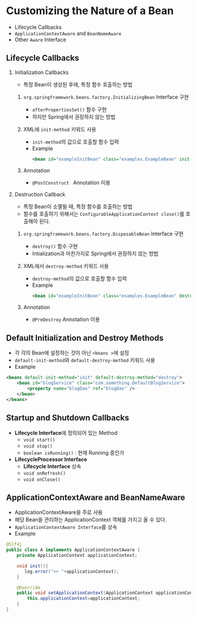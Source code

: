 # Customizing the Nature of a Bean
* Lifecycle Callbacks
* ```ApplicationContextAware``` and ```BeanNameAware```
* Other ```Aware``` Interface

## Lifecycle Callbacks
1. Initialization Callbacks
    * 특정 Bean이 생성된 후에, 특정 함수 호출하는 방법
    1. ```org.springframework.beans.factory.InitializingBean``` Interface 구현
        * ```afterPropertiesSet()``` 함수 구현
        * 하지만 Spring에서 권장하지 않는 방법
        
    2. XML에 ```init-method``` 키워드 사용
        * ```init-method```의 값으로 호출할 함수 입력
        * Example
            ```xml
            <bean id="exampleInitBean" class="examples.ExampleBean" init-method="init"/>
            ```
          
    3. Annotation
        * ```@PostConstruct ``` Annotation 이용


2. Destruction Callback
    * 특정 Bean이 소멸될 때, 특정 함수를 호출하는 방법
    * 함수를 호출하기 위해서는 ```ConfigurableApplicationContext close()```를 호출해야 된다.
    
    1. ```org.springframework.beans.factory.DisposableBean``` Interface 구현
        * ```destroy()``` 함수 구현
        * Intialization과 마찬가지로 Spring에서 권장하지 않는 방법
        
    2. XML에서 ```destroy-method``` 키워드 사용
        * ```destroy-method```의 값으로 호출할 함수 입력
        * Example
            ```xml
            <bean id="exampleInitBean" class="examples.ExampleBean" destroy-method="cleanup"/>
            ```
        
    3. Annotation
        * ```@PreDestroy``` Annotation 이용
        

## Default Initialization and Destroy Methods
* 각 각의 Bean에 설정하는 것이 아닌 ```<beans >```에 설정
* ```default-init-method```와 ```default-destroy-method``` 키워드 사용
* Example
```xml
<beans default-init-method="init" default-destroy-method="destroy">
    <bean id="blogService" class="com.something.DefaultBlogService">
        <property name="blogDao" ref="blogDao" />
    </bean>
</beans>
```


## Startup and Shutdown Callbacks
* **Lifecycle Interface**에 정의되어 있는 Method
    * ```void start()```
    * ```void stop()```
    * ```boolean isRunning()``` : 현재 Running 중인가
* **LifecycleProcessor Interface**
    * **Lifecycle Interface** 상속
    * ```void onRefresh()```
    * ```void onClose()```

## ApplicationContextAware and BeanNameAware
* ApplicationContextAware을 주로 사용
* 해당 Bean을 관리하는 ApplicationContext 객체를 가지고 올 수 있다.
* ```ApplicationContextAware Interface```를 상속
* Example
```java
@Slf4j
public class A implements ApplicationContextAware {
    private ApplicationContext applicationContext;

    void init(){
       log.error(">> "+applicationContext);
    }

    @Override
    public void setApplicationContext(ApplicationContext applicationContext) throws BeansException {
        this.applicationContext=applicationContext;
    }
}
```
